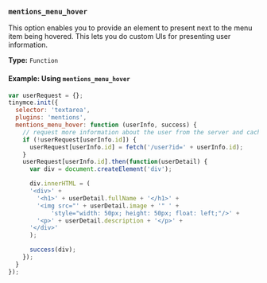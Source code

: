 ### `mentions_menu_hover`

This option enables you to provide an element to present next to the menu item being hovered. This lets you do custom UIs for presenting user information.

**Type:** `Function`

#### Example: Using `mentions_menu_hover`

```js
var userRequest = {};
tinymce.init({
  selector: 'textarea',
  plugins: 'mentions',
  mentions_menu_hover: function (userInfo, success) {
    // request more information about the user from the server and cache it locally
    if (!userRequest[userInfo.id]) {
      userRequest[userInfo.id] = fetch('/user?id=' + userInfo.id);
    }
    userRequest[userInfo.id].then(function(userDetail) {
      var div = document.createElement('div');

      div.innerHTML = (
      '<div>' +
        '<h1>' + userDetail.fullName + '</h1>' +
        '<img src="' + userDetail.image + '" ' +
            'style="width: 50px; height: 50px; float: left;"/>' +
        '<p>' + userDetail.description + '</p>' +
      '</div>'
      );

      success(div);
    });
  }
});
```
